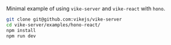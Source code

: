 Minimal example of using `vike-server` and `vike-react` with `hono`.

```bash
git clone git@github.com:vikejs/vike-server
cd vike-server/examples/hono-react/
npm install
npm run dev
```

